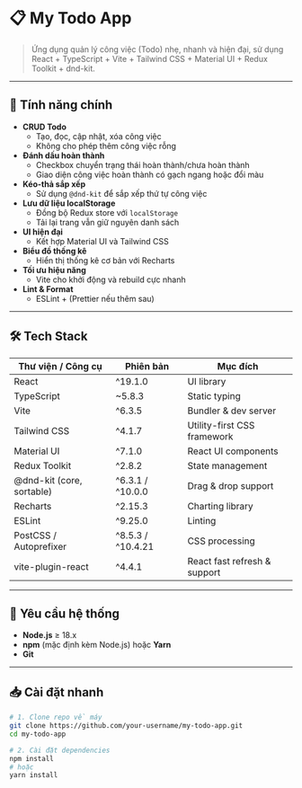 # 📋 My Todo App

> Ứng dụng quản lý công việc (Todo) nhẹ, nhanh và hiện đại, sử dụng React + TypeScript + Vite + Tailwind CSS + Material UI + Redux Toolkit + dnd-kit.

---

## 🚀 Tính năng chính

- **CRUD Todo**  
  - Tạo, đọc, cập nhật, xóa công việc  
  - Không cho phép thêm công việc rỗng
- **Đánh dấu hoàn thành**  
  - Checkbox chuyển trạng thái hoàn thành/chưa hoàn thành  
  - Giao diện công việc hoàn thành có gạch ngang hoặc đổi màu
- **Kéo-thả sắp xếp**  
  - Sử dụng `@dnd-kit` để sắp xếp thứ tự công việc
- **Lưu dữ liệu localStorage**  
  - Đồng bộ Redux store với `localStorage`  
  - Tải lại trang vẫn giữ nguyên danh sách
- **UI hiện đại**  
  - Kết hợp Material UI và Tailwind CSS  
- **Biểu đồ thống kê**  
  - Hiển thị thống kê cơ bản với Recharts
- **Tối ưu hiệu năng**  
  - Vite cho khởi động và rebuild cực nhanh
- **Lint & Format**  
  - ESLint + (Prettier nếu thêm sau)

---

## 🛠️ Tech Stack

| Thư viện / Công cụ          | Phiên bản      | Mục đích                             |
| --------------------------- | -------------- | ------------------------------------ |
| React                       | ^19.1.0        | UI library                           |
| TypeScript                  | ~5.8.3         | Static typing                        |
| Vite                        | ^6.3.5         | Bundler & dev server                 |
| Tailwind CSS                | ^4.1.7         | Utility-first CSS framework          |
| Material UI                 | ^7.1.0         | React UI components                  |
| Redux Toolkit               | ^2.8.2         | State management                     |
| @dnd-kit (core, sortable)   | ^6.3.1 / ^10.0.0 | Drag & drop support               |
| Recharts                    | ^2.15.3        | Charting library                     |
| ESLint                      | ^9.25.0        | Linting                              |
| PostCSS / Autoprefixer      | ^8.5.3 / ^10.4.21 | CSS processing                   |
| vite-plugin-react           | ^4.4.1         | React fast refresh & support         |

---

## 🎯 Yêu cầu hệ thống

- **Node.js** ≥ 18.x  
- **npm** (mặc định kèm Node.js) hoặc **Yarn** 
- **Git**

---

## 📥 Cài đặt nhanh

```bash
# 1. Clone repo về máy
git clone https://github.com/your-username/my-todo-app.git
cd my-todo-app

# 2. Cài đặt dependencies
npm install
# hoặc
yarn install

